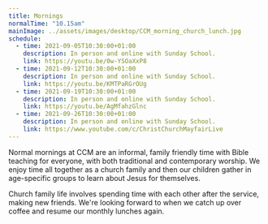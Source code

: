 ```yaml
---
title: Mornings
normalTime: "10.15am"
mainImage: ../assets/images/desktop/CCM_morning_church_lunch.jpg
schedule:
  - time: 2021-09-05T10:30:00+01:00
    description: In person and online with Sunday School.
    link: https://youtu.be/0w-YSOaXxP8
  - time: 2021-09-12T10:30:00+01:00
    description: In person and online with Sunday School.
    link: https://youtu.be/KMTPaRGrOUg
  - time: 2021-09-19T10:30:00+01:00
    description: In person and online with Sunday School.
    link: https://youtu.be/AgMfahzGlnc
  - time: 2021-09-26T10:30:00+01:00
    description: In person and online with Sunday School.
    link: https://www.youtube.com/c/ChristChurchMayfairLive
---
```

Normal mornings at CCM are an informal, family friendly time with Bible teaching for everyone, with both traditional and contemporary worship. We enjoy time all together as a church family and then our children gather in age-specific groups to learn about Jesus for themselves.

Church family life involves spending time with each other after the service, making new friends. We're looking forward to when we catch up over coffee and resume our monthly lunches again.
